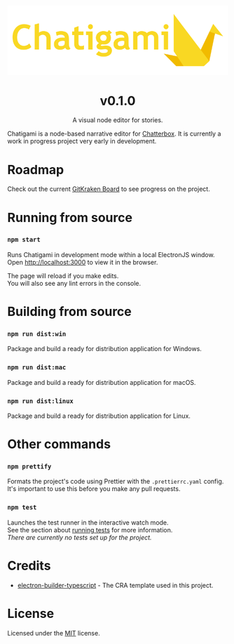 <p align="center"><img src="./docs/assets/Chatigami.png" /></p>

<h1 align="center">v0.1.0</h1>
<p align="center">A visual node editor for stories.</p>

Chatigami is a node-based narrative editor for [Chatterbox](https://github.com/JujuAdams/Chatterbox). It is currently a work in progress project very early in development.

# Roadmap
Check out the current [GitKraken Board](https://app.gitkraken.com/glo/board/YQ_XjOhCCwARouFS) to see progress on the project.

# Running from source

### `npm start`

Runs Chatigami in development mode within a local ElectronJS window.\
Open [http://localhost:3000](http://localhost:3000) to view it in the browser.

The page will reload if you make edits.\
You will also see any lint errors in the console.

# Building from source

### `npm run dist:win`

Package and build a ready for distribution application for Windows.

### `npm run dist:mac`

Package and build a ready for distribution application for macOS.

### `npm run dist:linux`

Package and build a ready for distribution application for Linux.

# Other commands

### `npm prettify`

Formats the project's code using Prettier with the `.prettierrc.yaml` config.\
It's important to use this before you make any pull requests.

### `npm test`

Launches the test runner in the interactive watch mode.\
See the section about [running tests](https://facebook.github.io/create-react-app/docs/running-tests) for more information.\
_There are currently no tests set up for the project._

# Credits

* [electron-builder-typescript](https://www.npmjs.com/package/cra-template-electron-builder-typescript) - The CRA template used in this project.

# License

Licensed under the [MIT](./LICENSE.md) license.